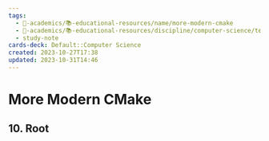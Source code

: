 ```yaml
---
tags:
  - 🔴-academics/📚-educational-resources/name/more-modern-cmake
  - 🔴-academics/📚-educational-resources/discipline/computer-science/technology/cmake
  - study-note
cards-deck: Default::Computer Science
created: 2023-10-27T17:38
updated: 2023-10-31T14:46
---
```


# More Modern CMake

## 10. Root
